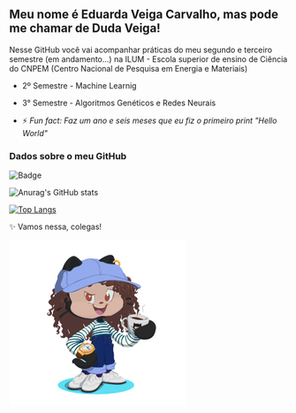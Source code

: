 ## Meu nome é Eduarda Veiga Carvalho, mas pode me chamar de Duda Veiga!

Nesse GitHub você vai acompanhar práticas do meu segundo e terceiro semestre (em andamento...) na ILUM - Escola superior de ensino de Ciência do CNPEM (Centro Nacional de Pesquisa em Energia e Materiais)

- 2º Semestre - Machine Learnig 
- 3° Semestre - Algoritmos Genéticos e Redes Neurais 

- ⚡ _Fun fact: Faz um ano e seis meses que eu fiz o primeiro print "Hello World"_

### Dados sobre o meu GitHub

![Badge](https://img.shields.io/static/v1?label=computação&message=ilum&color=magenta&style=for-the-badge&logo=REACT)

![Anurag's GitHub stats](https://github-readme-stats.vercel.app/api?username=veigaeduarda&show_icons=true&theme=dark)


[![Top Langs](https://github-readme-stats.vercel.app/api/top-langs/?username=veigaeduarda&layout=compact&&show_icons=true&theme=dark)](https://github.com/anuraghazra/github-readme-stats)

✨ Vamos nessa, colegas!


<img src= "MEU_AVATAR_GITHUB.png" style="width:320px;height:300px;">

